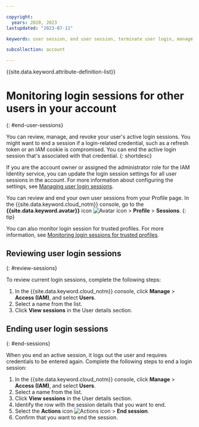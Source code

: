 ```yaml
---

copyright:
  years: 2020, 2023
lastupdated: "2023-07-11"

keywords: user session, end user session, terminate user login, manage account logins, revoke login

subcollection: account

---
```


{{site.data.keyword.attribute-definition-list}}


# Monitoring login sessions for other users in your account
{: #end-user-sessions}

You can review, manage, and revoke your user's active login sessions. You might want to end a session if a login-related credential, such as a refresh token or an IAM cookie is compromised. You can end the active login session that's associated with that credential.
{: shortdesc}

If you are the account owner or assigned the administrator role for the IAM Identity service, you can update the login session settings for all user sessions in the account. For more information about configuring the settings, see [Managing user login sessions](/docs/account?topic=account-iam-work-sessions).

You can review and end your own user sessions from your Profile page. In the {{site.data.keyword.cloud_notm}} console, go to the **{{site.data.keyword.avatar}}** icon ![Avatar icon](../icons/i-avatar-icon.svg "Avatar") > **Profile** > **Sessions**.
{: tip}

You can also monitor login session for trusted profiles. For more information, see [Monitoring login sessions for trusted profiles](/docs/account?topic=account-trusted-profile-monitor).

## Reviewing user login sessions
{: #review-sessions}

To review current login sessions, complete the following steps:

1. In the {{site.data.keyword.cloud_notm}} console, click **Manage** > **Access (IAM)**, and select **Users**.
1. Select a name from the list.
1. Click **View sessions** in the User details section.

## Ending user login sessions
{: #end-sessions}

When you end an active session, it logs out the user and requires credentials to be entered again. Complete the following steps to end a login session:

1. In the {{site.data.keyword.cloud_notm}} console, click **Manage** &gt; **Access (IAM)**, and select **Users**.
1. Select a name from the list.
1. Click **View sessions** in the User details section.
1. Identify the row with the session details that you want to end.
1. Select the **Actions** icon ![Actions icon](../icons/action-menu-icon.svg "Actions") > **End session**. 
1. Confirm that you want to end the session.
